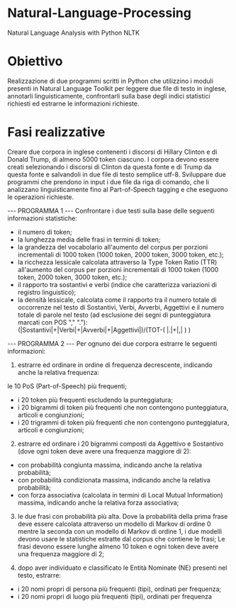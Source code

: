 # Natural-Language-Processing
Natural Language Analysis with Python NLTK

# Obiettivo

Realizzazione di due programmi scritti in Python che utilizzino i moduli presenti in Natural Language Toolkit per leggere due file di testo in inglese, annotarli linguisticamente, confrontarli sulla base degli indici statistici richiesti ed estrarne le informazioni richieste.

# Fasi realizzative
Creare due corpora in inglese contenenti i discorsi di Hillary Clinton e di Donald Trump, di almeno 5000 token ciascuno. I corpora devono essere creati selezionando i discorsi di Clinton da questa fonte e di Trump da questa fonte e salvandoli in due file di testo semplice utf-8. Sviluppare due programmi che prendono in input i due file da riga di comando, che li analizzano linguisticamente fino al Part-of-Speech tagging e che eseguono le operazioni richieste.

--- PROGRAMMA 1 ---
Confrontare i due testi sulla base delle seguenti informazioni statistiche:
- il numero di token;
- la lunghezza media delle frasi in termini di token;
- la grandezza del vocabolario all'aumento del corpus per porzioni incrementali di 1000 token (1000 token, 2000 token, 3000 token, etc.);
- la ricchezza lessicale calcolata attraverso la Type Token Ratio (TTR) all'aumento del corpus per porzioni incrementali di 1000 token (1000 token, 2000 token, 3000 token, etc.);
- il rapporto tra sostantivi e verbi (indice che caratterizza variazioni di registro linguistico);
- la densità lessicale, calcolata come il rapporto tra il numero totale di occorrenze nel testo di Sostantivi, Verbi, Avverbi, Aggettivi e il numero totale di parole nel testo (ad esclusione dei segni di punteggiatura marcati con POS "," "."): (|Sostantivi|+|Verbi|+|Avverbi|+|Aggettivi|)/(TOT-( |.|+|,| ) )


--- PROGRAMMA 2 ---
Per ognuno dei due corpora estrarre le seguenti informazioni:

1. estrarre ed ordinare in ordine di frequenza decrescente, indicando anche la relativa frequenza:

le 10 PoS (Part-of-Speech) più frequenti;
- i 20 token più frequenti escludendo la punteggiatura;
- i 20 bigrammi di token più frequenti che non contengono punteggiatura, articoli e congiunzioni;
- i 20 trigrammi di token più frequenti che non contengono punteggiatura, articoli e congiunzioni;

2. estrarre ed ordinare i 20 bigrammi composti da Aggettivo e Sostantivo (dove ogni token deve avere una frequenza maggiore di 2):

- con probabilità congiunta massima, indicando anche la relativa probabilità;
- con probabilità condizionata massima, indicando anche la relativa probabilità;
- con forza associativa (calcolata in termini di Local Mutual Information) massima, indicando anche la relativa forza associativa;

3. le due frasi con probabilità più alta. Dove la probabilità della prima frase deve essere calcolata attraverso un modello di Markov di ordine 0 mentre la seconda con un modello di Markov di ordine 1, i due modelli devono usare le statistiche estratte dal corpus che contiene le frasi; Le frasi devono essere lunghe almeno 10 token e ogni token deve avere una frequenza maggiore di 2;

4. dopo aver individuato e classificato le Entità Nominate (NE) presenti nel testo, estrarre:

- i 20 nomi propri di persona più frequenti (tipi), ordinati per frequenza;
- i 20 nomi propri di luogo più frequenti (tipi), ordinati per frequenza

